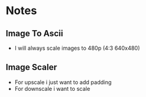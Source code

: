 # Notes

## Image To Ascii 
- I will always scale images to 480p (4:3 640x480)


## Image Scaler
- For upscale i just want to add padding
- For downscale i want to scale


